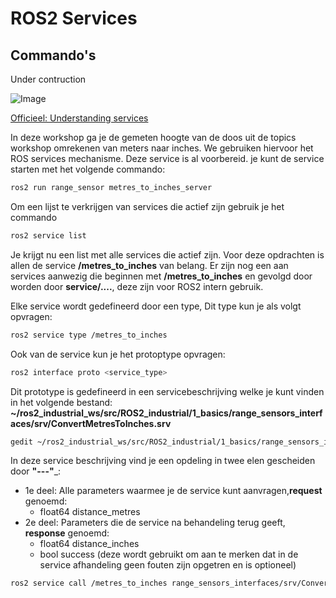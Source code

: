 # ROS2 Services
## Commando's
Under contruction

![Image](https://docs.ros.org/en/humble/_images/Service-SingleServiceClient.gif)


[Officieel: Understanding services](https://docs.ros.org/en/humble/Tutorials/Beginner-CLI-Tools/Understanding-ROS2-Services/Understanding-ROS2-Services.html)

In deze workshop ga je de gemeten hoogte van de doos uit de topics workshop omrekenen van meters naar inches. We gebruiken hiervoor het ROS services mechanisme. Deze service is al voorbereid.
je kunt de service starten met het volgende commando:
```bash
ros2 run range_sensor metres_to_inches_server
```

Om een lijst te verkrijgen van services die actief zijn gebruik je het commando
```bash
ros2 service list
```
Je krijgt nu een list met alle services die actief zijn. Voor deze opdrachten is allen de service __/metres_to_inches__ van belang. Er zijn nog een aan services aanwezig die beginnen met __/metres_to_inches__ en gevolgd door worden door __service/....__, deze zijn voor ROS2 intern gebruik.

Elke service wordt gedefineerd door een type, Dit type kun je als volgt opvragen:
```bash
ros2 service type /metres_to_inches
```
Ook van de service kun je het protoptype opvragen:
```bash
ros2 interface proto <service_type>
```
Dit prototype is gedefineerd in een servicebeschrijving welke je kunt vinden in het volgende bestand:
**~/ros2_industrial_ws/src/ROS2_industrial/1_basics/range_sensors_interfaces/srv/ConvertMetresToInches.srv**

```bash
gedit ~/ros2_industrial_ws/src/ROS2_industrial/1_basics/range_sensors_interfaces/srv/ConvertMetresToInches.srv 
```
In deze service beschrijving vind je een opdeling in twee elen gescheiden door __"---"___:
* 1e deel: Alle parameters waarmee je de service kunt aanvragen,__request__ genoemd:
    * float64 distance_metres
* 2e deel: Parameters die de service na behandeling terug geeft, __response__ genoemd:
    * float64 distance_inches
    * bool success (deze wordt gebruikt om aan te merken dat in de service afhandeling geen fouten zijn opgetren en is optioneel)

```bash
ros2 service call /metres_to_inches range_sensors_interfaces/srv/ConvertMetresToInches "{distance_metres : 1.0}"
```
